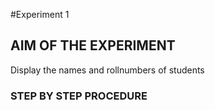 #Experiment 1
## AIM OF THE EXPERIMENT
Display the names and rollnumbers of students
### STEP BY STEP PROCEDURE


